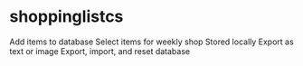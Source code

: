 # shoppinglistcs

Add items to database
Select items for weekly shop
Stored locally
Export as text or image
Export, import, and reset database
